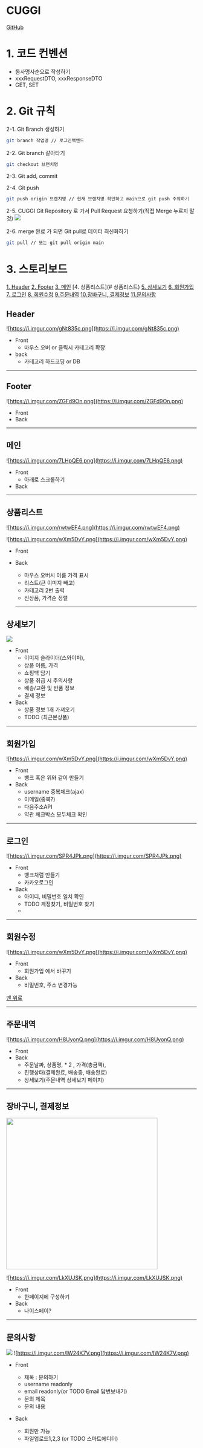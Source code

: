 # CUGGI

[GitHub](https://github.com/tlswodn205/CUGGI "https://github.com/tlswodn205/CUGGI")

# 1. 코드 컨벤션

-  동사명사순으로 작성하기
-  xxxRequestDTO, xxxResponseDTO
-  GET, SET


# 2. Git 규칙

2-1. Git Branch 생성하기

```bash
git branch 작업명 // 로그인백엔드
```

2-2. Git branch 갈아타기

```bash
git checkout 브랜치명
```

2-3. Git add, commit

2-4. Git push

```bash
git push origin 브랜치명 // 현재 브랜치명 확인하고 main으로 git push 주의하기
```

2-5. CUGGI Git Repository 로 가서 Pull Request 요청하기(직접 Merge 누르지 말 것)
<img src="https://i.imgur.com/SLsO3ag.png" style="width=200"/>



2-6. merge 완료 가 되면 Git pull로 데이터 최신화하기

```bash
git pull // 또는 git pull origin main
```

# 3. 스토리보드

[1. Header](#Header)    [2. Footer](#Footer)    [3. 메인](#메인)    [4. 상품리스트](# 상품리스트)    [5. 상세보기](#상세보기)    [6. 회원가입](#회원가입)    [7. 로그인](#로그인)    [8. 회원수정](#회원수정)
[9.주문내역](#주문내역)    [10.장바구니, 결제정보](#장바구니,결제정보)    [11.문의사항](#문의사항)



## Header


![https://i.imgur.com/gNt835c.png](https://i.imgur.com/gNt835c.png)
    

- Front
    - 마우스 오버 or 클릭시 카테고리 확장
- back
    - 카테고리 하드코딩 or DB

---

## Footer
   ![https://i.imgur.com/ZGFd9On.png](https://i.imgur.com/ZGFd9On.png) 
- Front
- Back

---

## 메인


![https://i.imgur.com/7LHpQE6.png](https://i.imgur.com/7LHpQE6.png)
    

- Front
    - 아래로 스크롤하기
- Back

---

## 상품리스트


![https://i.imgur.com/rwtwEF4.png](https://i.imgur.com/rwtwEF4.png)



![https://i.imgur.com/wXm5DvY.png](https://i.imgur.com/wXm5DvY.png)

-  Front
    
- Back
    - 마우스 오버시 이름 가격 표시
    - 리스트(큰 이미지 빼고)
    - 카테고리 2번 출력
    - 신상품, 가격순 정렬
    
   ---
   

## 상세보기

![](https://i.imgur.com/lNJb0IK.png)



- Front
    - 이미지 슬라이더(스와이퍼),
    - 상품 이름, 가격
    - 쇼핑백 담기
    - 상품 취급 시 주의사항
    - 배송/교환 및 반품 정보
    - 결제 정보
- Back
    - 상품 정보 1개 가져오기
    - TODO (최근본상품)

---

## 회원가입

   
   ![https://i.imgur.com/wXm5DvY.png](https://i.imgur.com/wXm5DvY.png)
   

- Front
    - 뱅크 혹은 위와 같이 만들기
- Back
    - username 중복체크(ajax)
    - 이메일(중복?)
    - 다음주소API
    - 약관 체크박스 모두체크 확인

---

## 로그인


   ![https://i.imgur.com/SPR4JPk.png](https://i.imgur.com/SPR4JPk.png)


- Front
    - 뱅크처럼 만들기
    - 카카오로그인
- Back    
    - 아이디, 비밀번호 일치 확인
    - TODO 계정찾기, 비밀번호 찾기
    - 
 ---


## 회원수정

![https://i.imgur.com/wXm5DvY.png](https://i.imgur.com/wXm5DvY.png)

- Front
    - 회원가입 에서 바꾸기
- Back
    - 비밀번호, 주소 변경가능

[맨 위로](#3.스토리보드)

---

## 주문내역

![https://i.imgur.com/H8UyonQ.png](https://i.imgur.com/H8UyonQ.png)


-  Front	
-  Back
	-  주문날짜, 상품명, * 2 , 가격(총금액), 
	-  진행상태(결제완료, 배송중, 배송완료)
	-  상세보기(주문내역 상세보기 페이지)

---
## 장바구니, 결제정보

<img src="https://i.imgur.com/TQhnOh0.png](https://i.imgur.com/TQhnOh0.png" style="width: 400px"/>
  
  ![https://i.imgur.com/LkXUJSK.png](https://i.imgur.com/LkXUJSK.png)

- Front
	-  한페이지에 구성하기
- Back
	- 나이스페이?


---
## 문의사항

![](https://i.imgur.com/3M8z1ix.png)
![https://i.imgur.com/IW24K7V.png](https://i.imgur.com/IW24K7V.png)

- Front
	- 제목 : 문의하기
	- username readonly
	- email readonly(or TODO Email 답변보내기)
	- 문의 제목
	- 문의 내용

- Back
	- 회원만 가능
	- 파일업로드1,2,3 (or TODO 스마트에디터)

